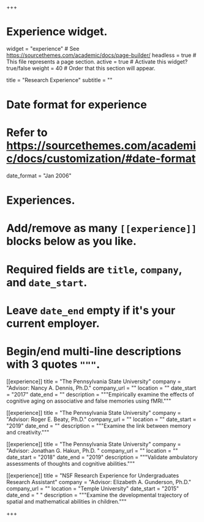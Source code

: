 +++
# Experience widget.
widget = "experience"  # See https://sourcethemes.com/academic/docs/page-builder/
headless = true  # This file represents a page section.
active = true  # Activate this widget? true/false
weight = 40  # Order that this section will appear.

title = "Research Experience"
subtitle = ""

# Date format for experience
#   Refer to https://sourcethemes.com/academic/docs/customization/#date-format
date_format = "Jan 2006"

# Experiences.
#   Add/remove as many `[[experience]]` blocks below as you like.
#   Required fields are `title`, `company`, and `date_start`.
#   Leave `date_end` empty if it's your current employer.
#   Begin/end multi-line descriptions with 3 quotes `"""`.
[[experience]]
  title = "The Pennsylvania State University"
  company = "Advisor: Nancy A. Dennis, Ph.D."
  company_url = ""
  location = ""
  date_start = "2017"
  date_end = ""
  description = """Empirically examine the effects of cognitive aging on associative and false memories using fMRI."""

[[experience]]
  title = "The Pennsylvania State University"
  company = "Advisor: Roger E. Beaty, Ph.D."
  company_url = ""
  location = ""
  date_start = "2019"
  date_end = ""
  description = """Examine the link between memory and creativity."""
  
[[experience]]
  title = "The Pennsylvania State University"
  company = "Advisor: Jonathan G. Hakun, Ph.D. "
  company_url = ""
  location = ""
  date_start = "2018"
  date_end = "2019"
  description = """Validate ambulatory assessments of thoughts and cognitive abilities."""
  
[[experience]]
  title = "NSF Research Experience for Undergraduates Research Assistant"
  company = "Advisor: Elizabeth A. Gunderson, Ph.D."
  company_url = ""
  location = "Temple University"
  date_start = "2015"
  date_end = " "
  description = """Examine the developmental trajectory of spatial and mathematical abilities in children."""

+++
